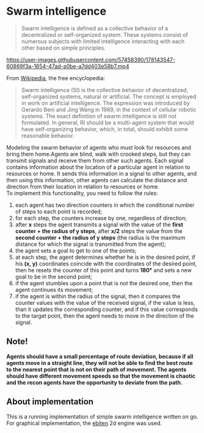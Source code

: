 # Swarm intelligence
>Swarm intelligence is defined as a collective behavior of a decentralized or self-organized system. These systems consist of numerous subjects with limited intelligence interacting with each other based on simple principles.

https://user-images.githubusercontent.com/57458390/178143547-60869f3a-1654-47ad-a0be-a7dd403e58b7.mp4

From [Wikipedia](https://en.wikipedia.org/wiki/Swarm_intelligence), the free encyclopedia:
>Swarm intelligence (SI) is the collective behavior of decentralized, self-organized systems, natural or artificial. The concept is employed in work on artificial intelligence. The expression was introduced by Gerardo Beni and Jing Wang in 1989, in the context of cellular robotic systems.
>The exact definition of swarm intelligence is still not formulated. In general, RI should be a multi-agent system that would have self-organizing behavior, which, in total, should exhibit some reasonable behavior.

Modeling the swarm behavior of agents who must look for resources and bring them home.Agents are blind, walk with crooked steps, but they can transmit signals and receive them from other such agents. Each signal contains information about the location of a particular agent in relation to resources or home. It sends this information in a signal to other agents, and then using this information, other agents can calculate the distance and direction from their location in relation to resources or home.\
To implement this functionality, you need to follow the rules:
1. each agent has two direction counters in which the conditional number of steps to each point is recorded;
2. for each step, the counters increase by one, regardless of direction;
3. after **x** steps the agent transmits a signal with the value of the **first counter + the radius of y steps**, after **x/2** steps the value from the **second counter + the radius of y steps** (the radius is the maximum distance for which the signal is transmitted from the agent);
4. the agent sets a goal to get to one of the points;
5. at each step, the agent determines whether he is in the desired point, if his **(x, y)** coordinates coincide with the coordinates of the desired point, then he resets the counter of this point and turns **180°** and sets a new goal to be in the second point;
6. if the agent stumbles upon a point that is not the desired one, then the agent continues its movement;
7. if the agent is within the radius of the signal, then it compares the counter values ​​with the value of the received signal, if the value is less, than it updates the corresponding counter, and if this value corresponds to the target point, then the agent needs to move in the direction of the signal.

## Note!

**Agents should have a small percentage of route deviation, because if all agents move in a straight line, they will not be able to find the best route to the nearest point that is not on their path of movement.
The agents should have different movement speeds so that the movement is chaotic and the recon agents have the opportunity to deviate from the path.**

## About implementation
This is a running implementation of simple swarm intelligence written on go. \
For graphical implementation, the [ebiten](https://github.com/hajimehoshi/ebiten) 2d engine was used.
